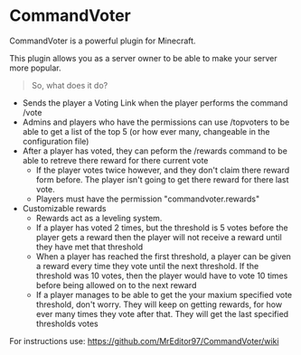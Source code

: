 CommandVoter
============

CommandVoter is a powerful plugin for Minecraft.

This plugin allows you as a server owner to be able to make your server more popular.

> So, what does it do?

* Sends the player a Voting Link when the player performs the command /vote
* Admins and players who have the permissions can use /topvoters to be able to get a list of the top 5 (or how ever many, changeable in the configuration file)
* After a player has voted, they can peform the /rewards command to be able to retreve there reward for there current vote
  * If the player votes twice however, and they don't claim there reward form before. The player isn't going to get there reward for there last vote.
  * Players must have the permission "commandvoter.rewards"
* Customizable rewards
  * Rewards act as a leveling system.
  * If a player has voted 2 times, but the threshold is 5 votes before the player gets a reward then the player will not receive a reward until they have met that threshold
  * When a player has reached the first threshold, a player can be given a reward every time they vote until the next threshold. If the threshold was 10 votes, then the player would have to vote 10 times before being allowed on to the next reward
  * If a player manages to be able to get the your maxium specified vote threshold, don't worry. They will keep on getting rewards, for how ever many times they vote after that. They will get the last specified thresholds votes


For instructions use: https://github.com/MrEditor97/CommandVoter/wiki
